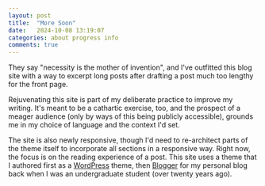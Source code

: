 ```yaml
---
layout: post
title:  "More Soon"
date:   2024-10-08 13:19:07
categories: about progress info
comments: true
---
```

They say "necessity is the mother of invention", and I've outfitted this blog site with a way to excerpt long posts after drafting a post much too lengthy for the front page.

Rejuvenating this site is part of my deliberate practice to improve my writing. It's meant to be a cathartic exercise, too, and the prospect of a meager audience (only by ways of this being publicly accessible), grounds me in my choice of language and the context I'd set.

The site is also newly responsive, though I'd need to re-architect parts of the theme itself to incorporate all sections in a responsive way. Right now, the focus is on the reading experience of a post. This site uses a theme that I authored first as a [WordPress](https://wordpress.org) theme, then [Blogger](https://blogger.com) for my personal blog back when I was an undergraduate student (over twenty years ago).
